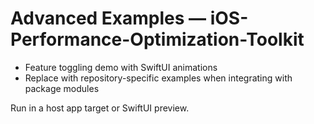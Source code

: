 # Advanced Examples — iOS-Performance-Optimization-Toolkit

- Feature toggling demo with SwiftUI animations
- Replace with repository-specific examples when integrating with package modules

Run in a host app target or SwiftUI preview.
